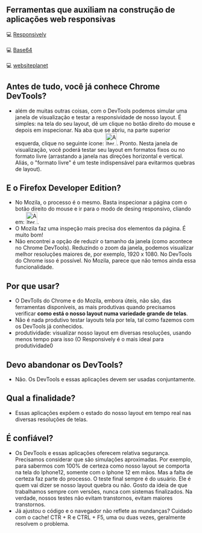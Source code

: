 ## Ferramentas que auxiliam na construção de aplicações web responsivas



💻 [Responsively](https://responsively.app/?target=_blank) <br><br>
💻 [Base64](https://www.base64.com.br/tools/responsivetest/?target=_blank) <br><br>
💻 [websiteplanet](https://www.websiteplanet.com/pt-br/webtools/responsive-checker/?target=_blank)





## Antes de tudo, você já conhece Chrome DevTools?
- além de muitas outras coisas, com o DevTools podemos simular uma janela de visualização e testar a responsividade de nosso layout. É simples: na tela do seu layout, dê um clique no botão direito do mouse e depois em inspecionar. Na aba que se abriu, na parte superior esquerda, clique no seguinte ícone: <img alt="Alternar barra de ferramentas do dispositivo" src="https://wd.imgix.net/image/admin/9FiBHFCzfPgP8sy6LMx7.png?auto=format" decoding="async" height="32" loading="lazy" sizes="(min-width: 30px) 30px, calc(100vw - 48px)" srcset="https://wd.imgix.net/image/admin/9FiBHFCzfPgP8sy6LMx7.png?auto=format&amp;w=30 30w, https://wd.imgix.net/image/admin/9FiBHFCzfPgP8sy6LMx7.png?auto=format&amp;w=34 34w, https://wd.imgix.net/image/admin/9FiBHFCzfPgP8sy6LMx7.png?auto=format&amp;w=39 39w, https://wd.imgix.net/image/admin/9FiBHFCzfPgP8sy6LMx7.png?auto=format&amp;w=44 44w, https://wd.imgix.net/image/admin/9FiBHFCzfPgP8sy6LMx7.png?auto=format&amp;w=51 51w, https://wd.imgix.net/image/admin/9FiBHFCzfPgP8sy6LMx7.png?auto=format&amp;w=58 58w, https://wd.imgix.net/image/admin/9FiBHFCzfPgP8sy6LMx7.png?auto=format&amp;w=60 60w" width="30">. Pronto. Nesta janela de visualização, você poderá testar seu layout em formatos fixos ou no formato livre (arrastando a janela nas direções horizontal e vertical. Aliás, o "formato livre" é um teste indispensável para evitarmos quebras de layout).

## E o Firefox Developer Edition?
- No Mozila, o processo é o mesmo. Basta inspecionar a página com o botão direito do mouse e ir para o modo de desing responsivo, cliando em:  <img alt="Alternar barra de ferramentas do dispositivo" src="https://wd.imgix.net/image/admin/9FiBHFCzfPgP8sy6LMx7.png?auto=format" decoding="async" height="32" loading="lazy" sizes="(min-width: 30px) 30px, calc(100vw - 48px)" srcset="https://wd.imgix.net/image/admin/9FiBHFCzfPgP8sy6LMx7.png?auto=format&amp;w=30 30w, https://wd.imgix.net/image/admin/9FiBHFCzfPgP8sy6LMx7.png?auto=format&amp;w=34 34w, https://wd.imgix.net/image/admin/9FiBHFCzfPgP8sy6LMx7.png?auto=format&amp;w=39 39w, https://wd.imgix.net/image/admin/9FiBHFCzfPgP8sy6LMx7.png?auto=format&amp;w=44 44w, https://wd.imgix.net/image/admin/9FiBHFCzfPgP8sy6LMx7.png?auto=format&amp;w=51 51w, https://wd.imgix.net/image/admin/9FiBHFCzfPgP8sy6LMx7.png?auto=format&amp;w=58 58w, https://wd.imgix.net/image/admin/9FiBHFCzfPgP8sy6LMx7.png?auto=format&amp;w=60 60w" width="30">.
- O Mozila faz uma inspeção mais precisa dos elementos da página. É muito bom!
- Não encontrei a opção de reduzir o tamanho da janela (como acontece no Chrome DevTools). Reduzindo o zoom da janela, podemos visualizar melhor resoluções maiores de, por exemplo, 1920 x 1080. No DevTools do Chrome isso é possível. No Mozila, parece que não temos ainda essa funcionalidade.

## Por que usar?
- O DevTolls do Chrome e do Mozila, embora úteis, não são, das ferramentas disponíveis, as mais produtivas quando precisamos verificar **como está o nosso layout numa variedade grande de telas**.
- Não é nada produtivo testar layouts tela por tela, tal como fazemos com os DevTools já conhecidos.
- produtividade: visualizar nosso layout em diversas resoluções, usando menos tempo para isso (O Responsively é o mais ideal para produtividade0

## Devo abandonar os DevTools?
- Não. Os DevTools e essas aplicações devem ser usadas conjuntamente.

## Qual a finalidade?
- Essas aplicações expõem o estado do nosso layout em tempo real nas diversas resoluções de telas. 

## É confiável?
- Os DevTools e essas aplicações oferecem relativa segurança. Precisamos considerar que são simulações aproximadas. Por exemplo, para sabermos com 100% de certeza como nosso layout se comporta na tela do Iphone12, somente com o Iphone 12 em mãos. Mas a falta de certeza faz parte do processo. O teste final sempre é do usuário. Ele é quem vai dizer se nosso layout quebra ou não. Gosto da ideia de que trabalhamos sempre com versões, nunca com sistemas finalizados. Na verdade, nossos testes não evitam transtornos, evitam maiores transtornos.
- Já ajustou o código e o navegador não reflete as mundanças? Cuidado com o cache! CTR + R e CTRL + F5, uma ou duas vezes, geralmente resolvem o problema.




